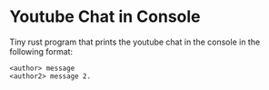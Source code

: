 # Youtube Chat in Console

Tiny rust program that prints the youtube chat in the console in the following format:

```
<author> message
<author2> message 2.
```
